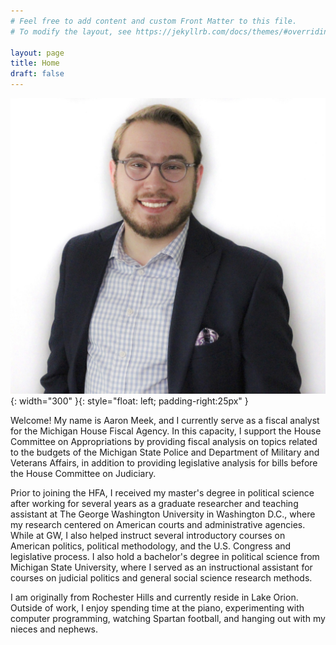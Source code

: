 ```yaml
---
# Feel free to add content and custom Front Matter to this file.
# To modify the layout, see https://jekyllrb.com/docs/themes/#overriding-theme-defaults

layout: page
title: Home
draft: false
---
```


![aam_headshot](/imgs/aam_head.jpg){: width="300" }{: style="float: left; padding-right:25px" }

Welcome! My name is Aaron Meek, and I currently serve as a fiscal analyst for the Michigan House Fiscal Agency. In this capacity, I support the House Committee on Appropriations by providing fiscal analysis on topics related to the budgets of the Michigan State Police and Department of Military and Veterans Affairs, in addition to providing legislative analysis for bills before the House Committee on Judiciary.

Prior to joining the HFA, I received my master's degree in political science after working for several years as a graduate researcher and teaching assistant at The George Washington University in Washington D.C., where my research centered on American courts and administrative agencies. While at GW, I also helped instruct several introductory courses on American politics, political methodology, and the U.S. Congress and legislative process. I also hold a bachelor's degree in political science from Michigan State University, where I served as an instructional assistant for courses on judicial politics and general social science research methods.

I am originally from Rochester Hills and currently reside in Lake Orion. Outside of work, I enjoy spending time at the piano, experimenting with computer programming, watching Spartan football, and hanging out with my nieces and nephews.






<!--

### ACADEMIC BIO ###

![aam_headshot](/imgs/aam_head.jpg){: width="250" }{: style="float: left; padding-right:25px"}

Welcome! My name is Aaron Meek, and I am a political science Ph.D. student at The George Washington University in Washington, DC. My research centers on American judicial politics, and some of my current projects include work on administrative agency compliance with federal court of appeals decisions, the impact of state supreme court selection on legal opinion clarity, and the influence of congressional court curbing on the behavior of U.S. Supreme Court justices. I am also interested in bureaucratic policymaking and the politics of administrative law.

 I am originally from Rochester Hills, MI, and received my B.A. in political science from Michigan State University and my M.A. in political science from The George Washington University. Outside of academic work, I enjoy spending my time at the piano, watching Spartan football, and hanging out with my nieces and nephews.

-->


<!--

### RETAIL BIO ###

Shopping these days can be complicated and tedious, but it doesn't have to be.

I'm Aaron – your best friend for all things jewelry – and my goal is to make your experience as seamless as possible.

Looking for a gift for a friend? Getting ready to pop the question? Maybe it’s just time to treat yourself? Whatever the occasion, I’m happy to help! You can use this website to find convenient links, get in touch, or schedule an appointment with me in person or virtually via Teams or Zoom.

-->
